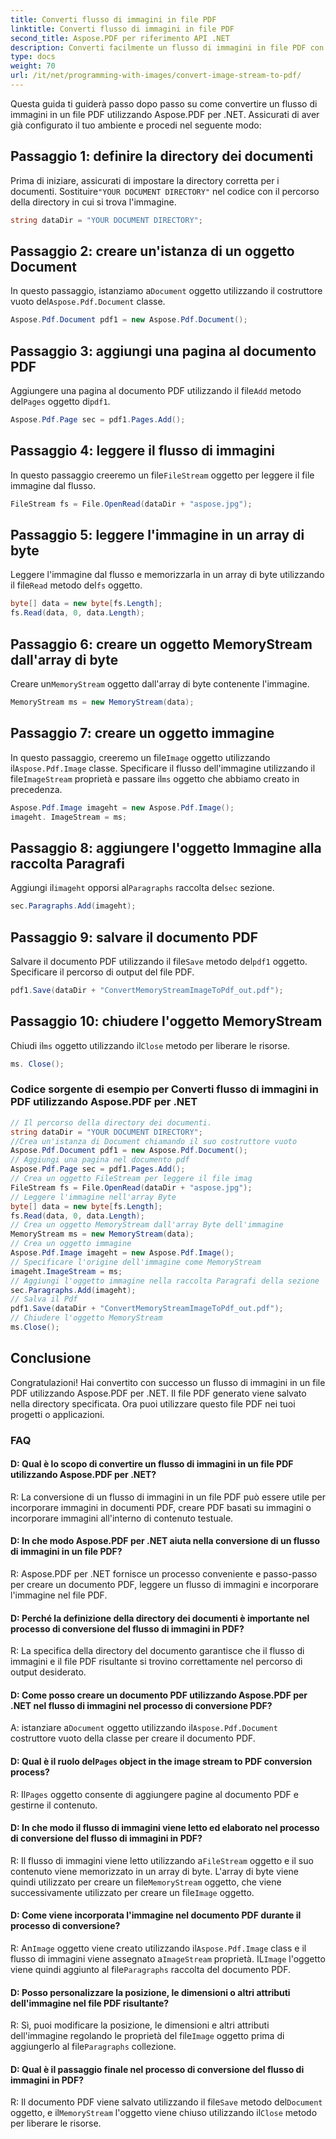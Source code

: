 ```yaml
---
title: Converti flusso di immagini in file PDF
linktitle: Converti flusso di immagini in file PDF
second_title: Aspose.PDF per riferimento API .NET
description: Converti facilmente un flusso di immagini in file PDF con Aspose.PDF per .NET.
type: docs
weight: 70
url: /it/net/programming-with-images/convert-image-stream-to-pdf/
---
```

Questa guida ti guiderà passo dopo passo su come convertire un flusso di immagini in un file PDF utilizzando Aspose.PDF per .NET. Assicurati di aver già configurato il tuo ambiente e procedi nel seguente modo:

## Passaggio 1: definire la directory dei documenti

 Prima di iniziare, assicurati di impostare la directory corretta per i documenti. Sostituire`"YOUR DOCUMENT DIRECTORY"` nel codice con il percorso della directory in cui si trova l'immagine.

```csharp
string dataDir = "YOUR DOCUMENT DIRECTORY";
```

## Passaggio 2: creare un'istanza di un oggetto Document

 In questo passaggio, istanziamo a`Document` oggetto utilizzando il costruttore vuoto del`Aspose.Pdf.Document` classe.

```csharp
Aspose.Pdf.Document pdf1 = new Aspose.Pdf.Document();
```

## Passaggio 3: aggiungi una pagina al documento PDF

 Aggiungere una pagina al documento PDF utilizzando il file`Add` metodo del`Pages` oggetto di`pdf1`.

```csharp
Aspose.Pdf.Page sec = pdf1.Pages.Add();
```

## Passaggio 4: leggere il flusso di immagini

 In questo passaggio creeremo un file`FileStream` oggetto per leggere il file immagine dal flusso.

```csharp
FileStream fs = File.OpenRead(dataDir + "aspose.jpg");
```

## Passaggio 5: leggere l'immagine in un array di byte

 Leggere l'immagine dal flusso e memorizzarla in un array di byte utilizzando il file`Read` metodo del`fs` oggetto.

```csharp
byte[] data = new byte[fs.Length];
fs.Read(data, 0, data.Length);
```

## Passaggio 6: creare un oggetto MemoryStream dall'array di byte

 Creare un`MemoryStream` oggetto dall'array di byte contenente l'immagine.

```csharp
MemoryStream ms = new MemoryStream(data);
```

## Passaggio 7: creare un oggetto immagine

 In questo passaggio, creeremo un file`Image` oggetto utilizzando il`Aspose.Pdf.Image` classe. Specificare il flusso dell'immagine utilizzando il file`ImageStream` proprietà e passare il`ms` oggetto che abbiamo creato in precedenza.

```csharp
Aspose.Pdf.Image imageht = new Aspose.Pdf.Image();
imageht. ImageStream = ms;
```

## Passaggio 8: aggiungere l'oggetto Immagine alla raccolta Paragrafi

 Aggiungi il`imageht` opporsi al`Paragraphs` raccolta del`sec` sezione.

```csharp
sec.Paragraphs.Add(imageht);
```

## Passaggio 9: salvare il documento PDF

 Salvare il documento PDF utilizzando il file`Save` metodo del`pdf1` oggetto. Specificare il percorso di output del file PDF.

```csharp
pdf1.Save(dataDir + "ConvertMemoryStreamImageToPdf_out.pdf");
```

## Passaggio 10: chiudere l'oggetto MemoryStream

 Chiudi il`ms` oggetto utilizzando il`Close` metodo per liberare le risorse.

```csharp
ms. Close();
```

### Codice sorgente di esempio per Converti flusso di immagini in PDF utilizzando Aspose.PDF per .NET 
```csharp
// Il percorso della directory dei documenti.
string dataDir = "YOUR DOCUMENT DIRECTORY";
//Crea un'istanza di Document chiamando il suo costruttore vuoto
Aspose.Pdf.Document pdf1 = new Aspose.Pdf.Document();
// Aggiungi una pagina nel documento pdf
Aspose.Pdf.Page sec = pdf1.Pages.Add();
// Crea un oggetto FileStream per leggere il file imag
FileStream fs = File.OpenRead(dataDir + "aspose.jpg");
// Leggere l'immagine nell'array Byte
byte[] data = new byte[fs.Length];
fs.Read(data, 0, data.Length);
// Crea un oggetto MemoryStream dall'array Byte dell'immagine
MemoryStream ms = new MemoryStream(data);
// Crea un oggetto immagine
Aspose.Pdf.Image imageht = new Aspose.Pdf.Image();
// Specificare l'origine dell'immagine come MemoryStream
imageht.ImageStream = ms;
// Aggiungi l'oggetto immagine nella raccolta Paragrafi della sezione
sec.Paragraphs.Add(imageht);
// Salva il Pdf
pdf1.Save(dataDir + "ConvertMemoryStreamImageToPdf_out.pdf");
// Chiudere l'oggetto MemoryStream
ms.Close();
```

## Conclusione

Congratulazioni! Hai convertito con successo un flusso di immagini in un file PDF utilizzando Aspose.PDF per .NET. Il file PDF generato viene salvato nella directory specificata. Ora puoi utilizzare questo file PDF nei tuoi progetti o applicazioni.

### FAQ

#### D: Qual è lo scopo di convertire un flusso di immagini in un file PDF utilizzando Aspose.PDF per .NET?

R: La conversione di un flusso di immagini in un file PDF può essere utile per incorporare immagini in documenti PDF, creare PDF basati su immagini o incorporare immagini all'interno di contenuto testuale.

#### D: In che modo Aspose.PDF per .NET aiuta nella conversione di un flusso di immagini in un file PDF?

R: Aspose.PDF per .NET fornisce un processo conveniente e passo-passo per creare un documento PDF, leggere un flusso di immagini e incorporare l'immagine nel file PDF.

#### D: Perché la definizione della directory dei documenti è importante nel processo di conversione del flusso di immagini in PDF?

R: La specifica della directory del documento garantisce che il flusso di immagini e il file PDF risultante si trovino correttamente nel percorso di output desiderato.

#### D: Come posso creare un documento PDF utilizzando Aspose.PDF per .NET nel flusso di immagini nel processo di conversione PDF?

 A: istanziare a`Document` oggetto utilizzando il`Aspose.Pdf.Document` costruttore vuoto della classe per creare il documento PDF.

####  D: Qual è il ruolo del`Pages` object in the image stream to PDF conversion process?

 R: Il`Pages` oggetto consente di aggiungere pagine al documento PDF e gestirne il contenuto.

#### D: In che modo il flusso di immagini viene letto ed elaborato nel processo di conversione del flusso di immagini in PDF?

 R: Il flusso di immagini viene letto utilizzando a`FileStream` oggetto e il suo contenuto viene memorizzato in un array di byte. L'array di byte viene quindi utilizzato per creare un file`MemoryStream` oggetto, che viene successivamente utilizzato per creare un file`Image` oggetto.

#### D: Come viene incorporata l'immagine nel documento PDF durante il processo di conversione?

 R: An`Image` oggetto viene creato utilizzando il`Aspose.Pdf.Image` class e il flusso di immagini viene assegnato a`ImageStream` proprietà. IL`Image` l'oggetto viene quindi aggiunto al file`Paragraphs` raccolta del documento PDF.

#### D: Posso personalizzare la posizione, le dimensioni o altri attributi dell'immagine nel file PDF risultante?

 R: Sì, puoi modificare la posizione, le dimensioni e altri attributi dell'immagine regolando le proprietà del file`Image` oggetto prima di aggiungerlo al file`Paragraphs` collezione.

#### D: Qual è il passaggio finale nel processo di conversione del flusso di immagini in PDF?

 R: Il documento PDF viene salvato utilizzando il file`Save` metodo del`Document` oggetto, e il`MemoryStream` l'oggetto viene chiuso utilizzando il`Close` metodo per liberare le risorse.